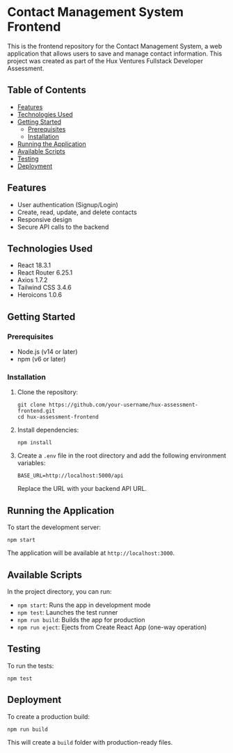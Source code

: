 # Contact Management System Frontend

This is the frontend repository for the Contact Management System, a web application that allows users to save and manage contact information. This project was created as part of the Hux Ventures Fullstack Developer Assessment.

## Table of Contents

- [Features](#features)
- [Technologies Used](#technologies-used)
- [Getting Started](#getting-started)
  - [Prerequisites](#prerequisites)
  - [Installation](#installation)
- [Running the Application](#running-the-application)
- [Available Scripts](#available-scripts)
- [Testing](#testing)
- [Deployment](#deployment)


## Features

- User authentication (Signup/Login)
- Create, read, update, and delete contacts
- Responsive design
- Secure API calls to the backend

## Technologies Used

- React 18.3.1
- React Router 6.25.1
- Axios 1.7.2
- Tailwind CSS 3.4.6
- Heroicons 1.0.6

## Getting Started

### Prerequisites

- Node.js (v14 or later)
- npm (v6 or later)

### Installation

1. Clone the repository:
   ```
   git clone https://github.com/your-username/hux-assessment-frontend.git
   cd hux-assessment-frontend
   ```

2. Install dependencies:
   ```
   npm install
   ```

3. Create a `.env` file in the root directory and add the following environment variables:
   ```
   BASE_URL=http://localhost:5000/api
   ```
   Replace the URL with your backend API URL.

## Running the Application

To start the development server:

```
npm start
```

The application will be available at `http://localhost:3000`.

## Available Scripts

In the project directory, you can run:

- `npm start`: Runs the app in development mode
- `npm test`: Launches the test runner
- `npm run build`: Builds the app for production
- `npm run eject`: Ejects from Create React App (one-way operation)

## Testing

To run the tests:

```
npm test
```

## Deployment

To create a production build:

```
npm run build
```

This will create a `build` folder with production-ready files.

